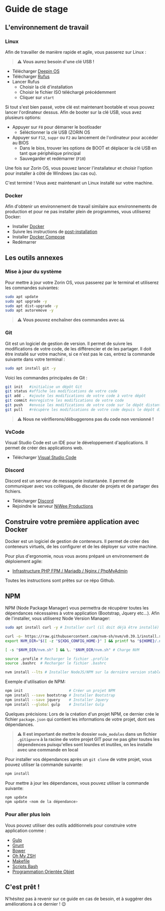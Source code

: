 # Guide de stage

## L'environnement de travail
### Linux
Afin de travailler de manière rapide et agile, vous passerez sur Linux :
> :warning: **Vous aurez besoin d'une clé USB !**
* Télécharger <a href="https://www.deepin.org/en/download/" target="_blank">Deepin OS</a>
* Télécharger <a href="https://rufus.ie/en/" target="_blank">Rufus</a>
* Lancer Rufus
  * Choisir la clé d'installation
  * Choisir le fichier ISO téléchargé précédemment
  * Cliquer sur `start`

Si tout s'est bien passé, votre clé est maintenant bootable et vous pouvez lancer l'ordinateur dessus. Afin de booter sur la clé USB, vous avez plusieurs options: 
* Appuyer sur `F8` pour démarrer le bootloader
  * Séléctionner la clé USB (ZORIN OS
* Appuyer sur `F12`, `suppr` ou `F2` au lancement de l'ordinateur pour accéder au BIOS
  * Dans le bios, trouver les options de BOOT et déplacer la clé USB en tant que périphéique principal
  * Sauvegarder et redémarrer (`F10`)

Une fois sur Zorin OS, vous pouvez lancer l'installateur et choisir l'option pour installer à côté de Windows (au cas ou).

C'est terminé ! Vous avez maintenant un Linux installé sur votre machine.

### Docker
Afin d'obtenir un environnement de travail similaire aux environnements de production et pour ne pas installer plein de programmes, vous utiliserez Docker: 
* Installer <a href="https://docs.docker.com/engine/install/ubuntu/" target="_blank">Docker</a>
* Suivre les instructions de <a href="https://docs.docker.com/engine/install/linux-postinstall/" target="_blank">post-installation</a>
* Installer <a href="https://docs.docker.com/compose/install/#install-compose-on-linux-systems" target="_blank">Docker Compose</a>
* Redémarrer

## Les outils annexes
### Mise à jour du système
Pour mettre à jour votre Zorin OS, vous passerez par le terminal et utiliserez les commandes suivantes:
```bash
sudo apt update
sudo apt upgrade -y
sudo apt dist-upgrade -y
sudo apt autoremove -y
```
> :warning: **Vous pouvez enchaîner des commandes avec `&&`**

### Git
Git est un logiciel de gestion de version. Il permet de suivre les modifications de votre code, de les différencier et de les partager.
Il doit être installé sur votre machine, si ce n'est pas le cas, entrez la commande suivante dans votre terminal :
```bash
sudo apt install git -y
```

Voici les commandes principales de Git :
```bash
git init   #initialise un dépôt Git
git status #affiche les modifications de votre code
git add .  #ajoute les modifications de votre code à votre dépôt
git commit #enregistre les modifications de votre code
git push   #envoie les modifications de votre code sur le dépôt distant
git pull   #récupère les modifications de votre code depuis le dépôt distant
```

> :warning: **Nous ne vérifierons/débuggerons pas du code non versionné !**

### VsCode
Visual Studio Code est un IDE pour le développement d'applications. Il permet de créer des applications web.

* Télécharger <a href="https://code.visualstudio.com/download" target="_blank">Visual Studio Code</a>

### Discord
Discord est un serveur de messagerie instantanée. Il permet de communiquer avec vos collègues, de discuter de projets et de partager des fichiers.

* Télécharger <a href="https://discordapp.com/download" target="_blank">Discord</a>
* Rejoindre le serveur <a href="https://discord.gg/xFVTvHSYF2" target="_blank">NiWee Productions</a>

## Construire votre première application avec Docker
Docker est un logiciel de gestion de conteneurs. Il permet de créer des conteneurs virtuels, de les configurer et de les déployer sur votre machine.

Pour plus d'ergonomie, nous vous avons préparé un environnement de déploiement agile: 
* <a href="https://github.com/niwee-productions/simple-php-fpm-mariadb-pma" target="_blank">Infrastructure PHP FPM / Mariadb / Nginx / PhpMyAdmin</a>

Toutes les instructions sont prêtes sur ce répo Github.

## NPM
NPM (Node Package Manager) vous permettra de récupérer toutes les dépendances nécessaires à votre application (Bootstrap, Jquery etc...).
Afin de l'installer, vous utiliserez Node Version Manager: 
```bash
sudo apt install curl -y # Installer curl (il doit déjà être installé)

curl -o- https://raw.githubusercontent.com/nvm-sh/nvm/v0.39.1/install.sh | bash
export NVM_DIR="$([ -z "${XDG_CONFIG_HOME-}" ] && printf %s "${HOME}/.nvm" || printf %s "${XDG_CONFIG_HOME}/nvm")" # Télécharger NVM

[ -s "$NVM_DIR/nvm.sh" ] && \. "$NVM_DIR/nvm.sh" # Charge NVM 

source .profile # Recharger le fichier .profile
source .bashrc  # Recharger le fichier .bashrc

nvm install --lts # Installer NodeJS/NPM sur la dernière version stable
```

Exemple d'utilisation de NPM: 
```bash
npm init                     # Créer un projet NPM
npm install --save bootstrap # Installer Bootstrap
npm install --save jquery    # Installer Jquery
npm install --global gulp    # Installer Gulp
```

Quelques précisions: 
Lors de la création d'un projet NPM, ce dernier crée le fichier `package.json` qui contient les informations de votre projet, dont ses dépendances.
> :warning: **Il est important de mettre le dossier `node_modules` dans un fichier `.gitignore` à la racine de votre projet GIT pour ne pas giter toutes les dépendences puisqu'elles sont lourdes et inutiles, on les installe avec une commande en local**

Pour installer vos dépendances après un `git clone` de votre projet, vous pouvez utiliser la commande suivante:
```bash
npm install
```

Pour mettre à jour les dépendances, vous pouvez utiliser la commande suivante:
```bash
npm update
npm update <nom de la dépendance>
```

### Pour aller plus loin
Vous pouvez utiliser des outils additionnels pour construire votre application comme :
* <a href="https://www.npmjs.com/package/gulp" target="_blank">Gulp</a>
* <a href="https://www.npmjs.com/package/grunt" target="_blank">Grunt</a>
* <a href="https://www.npmjs.com/package/bower" target="_blank">Bower</a>
* <a href="https://ohmyz.sh/" target="_blank">Oh My ZSH</a>
* <a href="https://opensource.com/article/18/8/what-how-makefile" target="_blank">Makefile</a>
* <a href="https://devhints.io/bash" target="_blank">Scripts Bash</a>
* <a href="https://www.valuebound.com/resources/blog/object-oriented-programming-concepts-php-part-1" target="_blank">Programmation Orientée Objet</a>

## C'est prêt ! 
N'hésitez pas à revenir sur ce guide en cas de besoin, et à suggérer des améliorations à ce dernier ! :wink:
